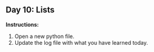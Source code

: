 ## Day 10: Lists
**Instructions:** 
1. Open a new python file.
2. Update the log file with what you have learned today.
